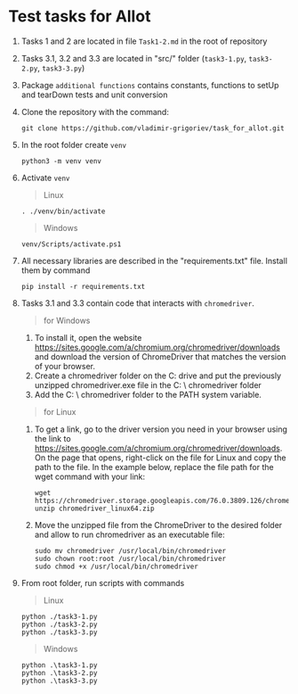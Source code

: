 # Test tasks for Allot

1. Tasks 1 and 2 are located in file `Task1-2.md` in the root of repository
2. Tasks 3.1, 3.2 and 3.3 are located in "src/" folder (`task3-1.py`, `task3-2.py`, `task3-3.py`)
3. Package `additional functions` contains constants, functions to setUp and tearDown tests and unit conversion
3. Clone the repository with the command:

    ```
    git clone https://github.com/vladimir-grigoriev/task_for_allot.git
    ```
4. In the root folder create `venv`
    ```
    python3 -m venv venv
    ```
5. Activate `venv`
    >Linux
    ```
    . ./venv/bin/activate
    ```
    >Windows
    ```
    venv/Scripts/activate.ps1
    ```
5. All necessary libraries are described in the "requirements.txt" file. Install them by command
    ```
    pip install -r requirements.txt
    ```
6. Tasks 3.1 and 3.3 contain code that interacts with `chromedriver`. 
    >for Windows
    1. To install it, open the website https://sites.google.com/a/chromium.org/chromedriver/downloads and download the version of ChromeDriver that matches the version of your browser.
    2. Create a chromedriver folder on the C: drive and put the previously unzipped chromedriver.exe file in the C: \ chromedriver folder
    3. Add the C: \ chromedriver folder to the PATH system variable.
    >for Linux
    1. To get a link, go to the driver version you need in your browser using the link to https://sites.google.com/a/chromium.org/chromedriver/downloads. On the page that opens, right-click on the file for Linux and copy the path to the file. In the example below, replace the file path for the wget command with your link:
        ```
        wget https://chromedriver.storage.googleapis.com/76.0.3809.126/chromedriver_linux64.zip
        unzip chromedriver_linux64.zip
        ```

    2. Move the unzipped file from the ChromeDriver to the desired folder and allow to run chromedriver as an executable file:

        ```
        sudo mv chromedriver /usr/local/bin/chromedriver
        sudo chown root:root /usr/local/bin/chromedriver
        sudo chmod +x /usr/local/bin/chromedriver
        ```
7. From root folder, run scripts with commands
    >Linux
    ```
    python ./task3-1.py
    python ./task3-2.py
    python ./task3-3.py
    ```
    >Windows
    ```
    python .\task3-1.py
    python .\task3-2.py
    python .\task3-3.py
    ```
